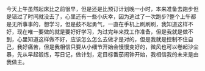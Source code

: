 ​	今天上午虽然起床比之前很早，但是还是比预订计划晚一小时，本来准备去跑步但是错过了时间就没去了，心里还有一些小庆幸，因为逃过了一次跑步?整个上午都是无所事事的，想学习，但是鼓不起勇气，一直在手机上刷刷刷，我知道这样不好，现在唯一要做的就是要好好学习，为过完年来找工作准备，但是我就是做不到，心里知道这样做不好，应该怎么怎么去做才是对的，但是我就是控制不住自己，我好痛苦，但是我相信只要从小细节开始会慢慢变好的，微风也可以卷起沙尘暴，先从早起锻炼，写日记，做计划，定目标番茄闹钟开始，我相信我的未来是由我做主。
